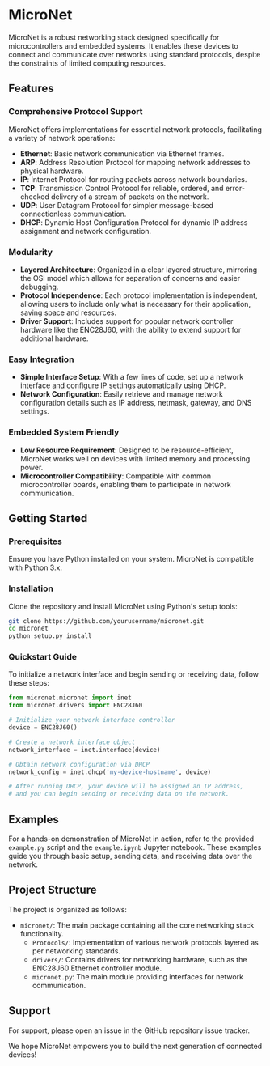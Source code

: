 # MicroNet

MicroNet is a robust networking stack designed specifically for microcontrollers and embedded systems. It enables these devices to connect and communicate over networks using standard protocols, despite the constraints of limited computing resources.

## Features

### Comprehensive Protocol Support
MicroNet offers implementations for essential network protocols, facilitating a variety of network operations:
- **Ethernet**: Basic network communication via Ethernet frames.
- **ARP**: Address Resolution Protocol for mapping network addresses to physical hardware.
- **IP**: Internet Protocol for routing packets across network boundaries.
- **TCP**: Transmission Control Protocol for reliable, ordered, and error-checked delivery of a stream of packets on the network.
- **UDP**: User Datagram Protocol for simpler message-based connectionless communication.
- **DHCP**: Dynamic Host Configuration Protocol for dynamic IP address assignment and network configuration.

### Modularity
- **Layered Architecture**: Organized in a clear layered structure, mirroring the OSI model which allows for separation of concerns and easier debugging.
- **Protocol Independence**: Each protocol implementation is independent, allowing users to include only what is necessary for their application, saving space and resources.
- **Driver Support**: Includes support for popular network controller hardware like the ENC28J60, with the ability to extend support for additional hardware.

### Easy Integration
- **Simple Interface Setup**: With a few lines of code, set up a network interface and configure IP settings automatically using DHCP.
- **Network Configuration**: Easily retrieve and manage network configuration details such as IP address, netmask, gateway, and DNS settings.

### Embedded System Friendly
- **Low Resource Requirement**: Designed to be resource-efficient, MicroNet works well on devices with limited memory and processing power.
- **Microcontroller Compatibility**: Compatible with common microcontroller boards, enabling them to participate in network communication.

## Getting Started

### Prerequisites
Ensure you have Python installed on your system. MicroNet is compatible with Python 3.x.

### Installation
Clone the repository and install MicroNet using Python's setup tools:

```bash
git clone https://github.com/yourusername/micronet.git
cd micronet
python setup.py install
```

### Quickstart Guide

To initialize a network interface and begin sending or receiving data, follow these steps:

```python
from micronet.micronet import inet
from micronet.drivers import ENC28J60

# Initialize your network interface controller
device = ENC28J60()

# Create a network interface object
network_interface = inet.interface(device)

# Obtain network configuration via DHCP
network_config = inet.dhcp('my-device-hostname', device)

# After running DHCP, your device will be assigned an IP address,
# and you can begin sending or receiving data on the network.
```

## Examples

For a hands-on demonstration of MicroNet in action, refer to the provided `example.py` script and the `example.ipynb` Jupyter notebook. These examples guide you through basic setup, sending data, and receiving data over the network.

## Project Structure

The project is organized as follows:
- `micronet/`: The main package containing all the core networking stack functionality.
  - `Protocols/`: Implementation of various network protocols layered as per networking standards.
  - `drivers/`: Contains drivers for networking hardware, such as the ENC28J60 Ethernet controller module.
  - `micronet.py`: The main module providing interfaces for network communication.

## Support

For support, please open an issue in the GitHub repository issue tracker.

We hope MicroNet empowers you to build the next generation of connected devices!

